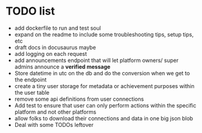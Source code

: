 # TODO list

- add dockerfile to run and test soul
- expand on the readme to include some troubleshooting tips, setup tips, etc
- draft docs in docusaurus maybe
- add logging on each request
- add announcements endpoint that will let platform owners/ super admins announce a **verified message**
- Store datetime in utc on the db and do the conversion when we get to the endpoint
- create a tiny user storage for metadata or achievement purposes within the user table
- remove some api definitions from user connections
- Add test to ensure that user can only perform actions within the specific platform and not other platforms
- allow folks to download their connections and data in one big json blob
- Deal with some TODOs leftover
